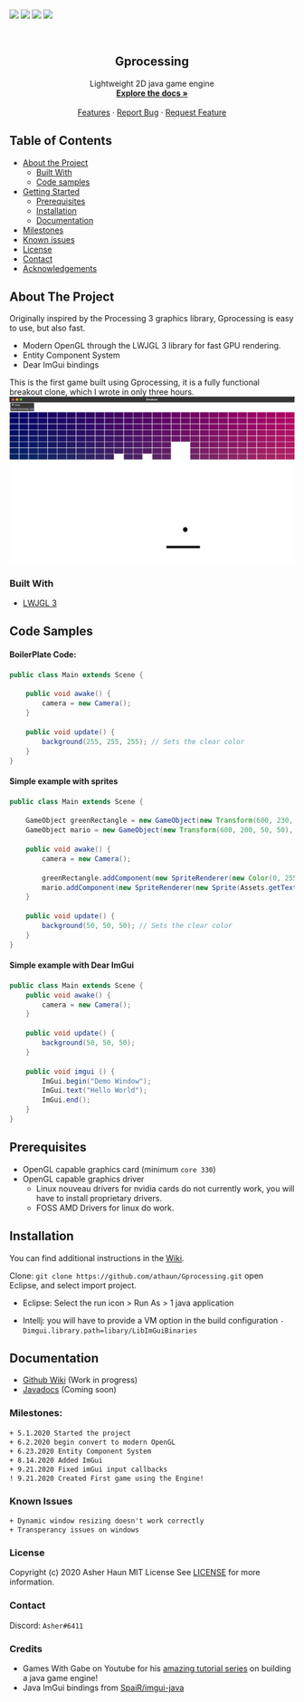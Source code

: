 <p>
    <br />
    <img src="https://img.shields.io/badge/Made%20using-Java-red">
    <img src="https://img.shields.io/badge/Made%20Using-Open%20GL%20-yellow">
    <img src="https://img.shields.io/badge/Version-0.4-blue">
    <img src="https://img.shields.io/badge/Platforms-Windows, Linux-lightgrey">
</p>

<br />
<p align="center">
  <h2 align="center">Gprocessing</h2>

  <p align="center">
    Lightweight 2D java game engine
    <br />
    <a href="https://github.com/athaun/Gprocessing/wiki"><strong>Explore the docs »</strong></a>
    <br />
    <br />
    <a href="https://github.com/othneildrew/Best-README-Template">Features</a>
    ·
    <a href="https://github.com/othneildrew/Gprocessing/issues">Report Bug</a>
    ·
    <a href="https://github.com/othneildrew/Gprocessing/issues">Request Feature</a>
  </p>
</p>


<!-- TABLE OF CONTENTS -->
## Table of Contents

* [About the Project](#about-the-project)
  * [Built With](#built-with)
  * [Code samples](#code-samples)
* [Getting Started](#getting-started)
  * [Prerequisites](#prerequisites)
  * [Installation](#installation)
  * [Documentation](#documentation)
* [Milestones](#Milestones)
* [Known issues](#known-issues)
* [License](#license)
* [Contact](#contact)
* [Acknowledgements](#acknowledgements)

<!-- ABOUT THE PROJECT -->
## About The Project

Originally inspired by the Processing 3 graphics library, Gprocessing is easy to use, but also fast.

* Modern OpenGL through the LWJGL 3 library for fast GPU rendering.
* Entity Component System
* Dear ImGui bindings

This is the first game built using Gprocessing, it is a fully functional breakout clone, which I wrote in only three hours.
![screenshot](breakout.png)
<br>

### Built With
* [LWJGL 3](https://www.lwjgl.org/)


## Code Samples
#### BoilerPlate Code:
```java
public class Main extends Scene {
	
	public void awake() {		
		camera = new Camera();
	}

	public void update() {
		background(255, 255, 255); // Sets the clear color
	}
}
```

#### Simple example with sprites
```java
public class Main extends Scene {
	
	GameObject greenRectangle = new GameObject(new Transform(600, 230, 50, 50), 1);
	GameObject mario = new GameObject(new Transform(600, 200, 50, 50), 2);
	
	public void awake() {		
		camera = new Camera();
		
		greenRectangle.addComponent(new SpriteRenderer(new Color(0, 255, 0, 255))); // Creates a new green sprite component
		mario.addComponent(new SpriteRenderer(new Sprite(Assets.getTexture("src/assets/images/marioSprite.png"))));	// Loads the image from the filesystem into a sprite component
	}

	public void update() {
		background(50, 50, 50); // Sets the clear color
	}
}
```
#### Simple example with Dear ImGui
```java
public class Main extends Scene {
	public void awake() {		
		camera = new Camera();
	}

	public void update() {
		background(50, 50, 50);
	}

	public void imgui () {
		ImGui.begin("Demo Window");
		ImGui.text("Hello World");
		ImGui.end();
	}
}
```

## Prerequisites
* OpenGL capable graphics card (minimum `core 330`)
* OpenGL capable graphics driver
  * Linux nouveau drivers for nvidia cards do not currently work, you will have to install proprietary drivers.
  * FOSS AMD Drivers for linux do work.
  
## Installation
You can find additional instructions in the [Wiki](https://github.com/athaun/Gprocessing/wiki/Setting-up-a-new-project.).

Clone:
`git clone https://github.com/athaun/Gprocessing.git`
open Eclipse, and select import project.
* Eclipse:
  Select the run icon > Run As > 1 java application
  
* Intellj:
  you will have to provide a VM option in the build configuration
  `-Dimgui.library.path=libary/LibImGuiBinaries`

## Documentation
* [Github Wiki](https://github.com/athaun/Gprocessing/wiki) (Work in progress)
* [Javadocs]() (Coming soon)

### Milestones:
```
+ 5.1.2020 Started the project
+ 6.2.2020 begin convert to modern OpenGL
+ 6.23.2020 Entity Component System
+ 8.14.2020 Added ImGui
+ 9.21.2020 Fixed imGui input callbacks
! 9.21.2020 Created First game using the Engine!
```

### Known Issues
```
+ Dynamic window resizing doesn't work correctly
+ Transperancy issues on windows
```

### License
Copyright (c) 2020 Asher Haun MIT License
See [LICENSE](https://github.com/athaun/Gprocessing/blob/master/LICENSE.md) for more information.

### Contact
Discord: `Asher#6411`

### Credits
* Games With Gabe on Youtube for his [amazing tutorial series](https://www.youtube.com/channel/UCQP4qSCj1eHMHisDDR4iPzw/videos) on building a java game engine! 
* Java ImGui bindings from [SpaiR/imgui-java](https://github.com/SpaiR/imgui-java)
